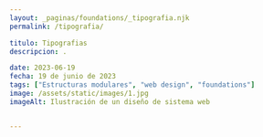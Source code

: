 ```yaml
---
layout: _paginas/foundations/_tipografia.njk
permalink: /tipografia/

titulo: Tipografias
descripcion: .

date: 2023-06-19
fecha: 19 de junio de 2023
tags: ["Estructuras modulares", "web design", "foundations"]
image: /assets/static/images/1.jpg
imageAlt: Ilustración de un diseño de sistema web


---
```


